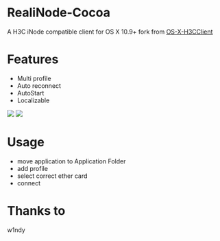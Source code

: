 # RealiNode-Cocoa

A H3C iNode compatible client for OS X 10.9+ fork from [OS-X-H3CClient](https://github.com/w1ndy/OS-X-H3CClient)
# Features
* Multi profile
* Auto reconnect
* AutoStart
* Localizable

![](http://ww4.sinaimg.cn/large/801b780agw1f8uctprpcij21060medm4.jpg)
![](http://ww2.sinaimg.cn/large/801b780agw1f8ucxktpquj20t80q0wh8.jpg)
# Usage
* move application to Application Folder
* add profile 
* select correct ether card
* connect 

# Thanks to

w1ndy
